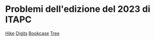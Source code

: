 # Problemi dell'edizione del 2023 di ITAPC

[Hike](https://itacpc.it/files/2023/digits.pdf)
[Digits](https://itacpc.it/files/2023/digits.pdf)
[Bookcase](https://itacpc.it/files/2023/bookcase.pdf)
[Tree](https://itacpc.it/files/2023/tree.pdf)